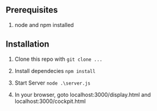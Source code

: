 ## Prerequisites
 1. node and npm installed

## Installation
 1. Clone this repo with
  ``git clone ...``

 1. Install dependecies
  ``npm install``

 1. Start Server
  ``node .\server.js``

 1. In your browser, goto localhost:3000/display.html and localhost:3000/cockpit.html